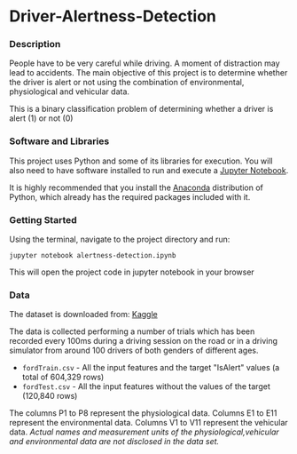 # Driver-Alertness-Detection

### Description

People have to be very careful while driving. A moment of distraction may lead to accidents. The main objective of this project is to determine whether the driver is alert or not using the combination of environmental, physiological and vehicular data.


This is a binary classification problem of determining whether a driver is alert (1) or not (0)

### Software and Libraries

This project uses Python and some of its libraries for execution. You will also need to have software installed to run and execute a [Jupyter Notebook](https://jupyter.org/install).

It is highly recommended that you install the [Anaconda](https://www.anaconda.com/products/individual) distribution of Python, which already has the required packages included with it.

### Getting Started

Using the terminal, navigate to the project directory and run:

`jupyter notebook alertness-detection.ipynb`

This will open the project code in jupyter notebook in your browser

### Data

The dataset is downloaded from: [Kaggle](https://www.kaggle.com/c/stayalert/data)

The data is collected performing a number of trials which has been recorded every 100ms during a driving session on the road or in a driving simulator from around 100 drivers of both genders of different ages.

- `fordTrain.csv` - All the input features and the target "IsAlert" values (a total of 604,329 rows)
- `fordTest.csv` - All the input features without the values of the target (120,840 rows)

The columns P1 to P8 represent the physiological data. Columns E1 to E11 represent the environmental data. Columns V1 to V11 represent the vehicular data. *Actual names and measurement units of the physiological,vehicular and environmental data are not disclosed in the data set.*